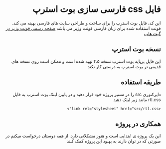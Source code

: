 <div dir="rtl">

# فایل css فارسی سازی بوت استرپ
این کد، فایل بوت استرپ را برای ساخت و طراحی سایت های فارسی بهینه می کند. فونت استفاده شده برای زبان فارسی فونت وزیر می باشد
[صفحه رسمی فونت وزیر در گیت هاب](https://github.com/rastikerdar/vazir-font)

## نسخه بوت استرپ
این فایل برپایه بوت استرپ نسخه ۴.۵ تهیه شده است و ممکن است روی نسخه های قدیمی تر بوت استرپ به درستی کار نکند

## طریقه استفاده
دایرکتوری src را در مسیر پروژه خود قرار دهید و در پایین لینک بوت استرپ به فایل rtl.css مانند زیر لینک دهید
```
<link rel="stylesheet" href="src/rtl.css">
```
## همکاری در پروژه
این یک پروژه ی ابتدایی است و هنوز مشکلاتی دارد. از همه دوستان درخواست میکنم در صورتی که در توان دارند به بهبود این پروژه کمک کنند
</div>